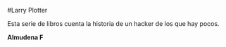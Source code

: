 #Larry Plotter

Esta serie de libros cuenta la historia de un hacker de los que hay pocos.

**Almudena F**